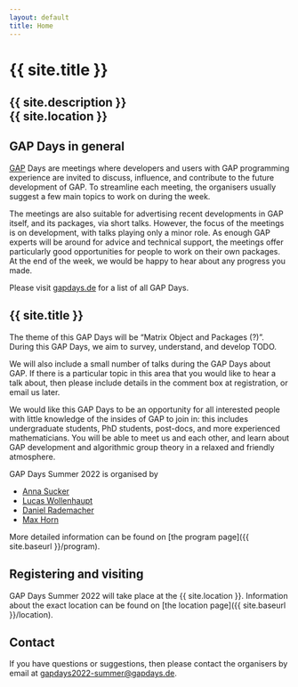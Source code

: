 ```yaml
---
layout: default
title: Home
---
```


# {{ site.title }}

## {{ site.description }}<br> {{ site.location }}

## GAP Days in general

[GAP](https://www.gap-system.org/) Days are meetings where developers and users
with GAP programming experience are invited to discuss, influence, and
contribute to the future development of GAP. To streamline each meeting, the
organisers usually suggest a few main topics to work on during the week.

The meetings are also suitable for advertising recent developments in GAP
itself, and its packages, via short talks.  However, the focus of the meetings
is on development, with talks playing only a minor role.  As enough GAP experts
will be around for advice and technical support, the meetings offer particularly
good opportunities for people to work on their own packages. At the end of the
week, we would be happy to hear about any progress you made.

Please visit [gapdays.de](https://www.gapdays.de) for a list of all GAP Days.

## {{ site.title }}

The theme of this GAP Days will be “Matrix Object and Packages (?)”.
During this GAP Days, we aim to survey, understand, and develop TODO.

We will also include a small number of talks during the GAP Days about GAP. 
If there is a particular topic in this area that
you would like to hear a talk about, then please include details in the comment
box at registration, or email us later.

We would like this GAP Days to be an opportunity for all interested people with
little knowledge of the insides of GAP to join in: this includes undergraduate
students, PhD students, post-docs, and more experienced mathematicians. You will
be able to meet us and each other, and learn about GAP development and
algorithmic group theory in a relaxed and friendly atmosphere.

GAP Days Summer 2022 is organised by

* [Anna Sucker](https://www.art.rwth-aachen.de/cms/MATHB/Der-Lehrstuhl/Team/Wissenschaftliche-Beschaeftigte/~qylbk/Anna-Sucker/?allou=1)
* [Lucas Wollenhaupt](https://www.mathematik.rwth-aachen.de/cms/Mathematik/Die-Fachgruppe/Institute-Lehrstuehle/Personen/~bkbg/Mitarbeiter-CAMPUS-/?gguid=0xC2328DD054F9C3448D51BC45C68F449F&lidx=1&allou=1)
* [Daniel Rademacher](https://www.art.rwth-aachen.de/cms/MATHB/Der-Lehrstuhl/Team/Wissenschaftliche-Beschaeftigte/~mfzlh/Daniel-Rademacher/?lidx=1&allou=1)
* [Max Horn](https://www.mathematik.uni-kl.de/en/agag/people/head/prof-dr-max-horn/seite)

More detailed information can be found on [the program page]({{ site.baseurl }}/program).


## Registering and visiting

GAP Days Summer 2022 will take place at the {{ site.location }}. Information
about the exact location can be found on [the location
page]({{ site.baseurl }}/location).

## <a name="contact"></a> Contact

If you have questions or suggestions, then please contact the organisers by
email at [gapdays2022-summer@gapdays.de](mailto:gapdays2022-summer@gapdays.de).
